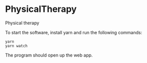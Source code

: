 # PhysicalTherapy
 Physical therapy

To start the software, install yarn and run the following commands:

```
yarn
yarn watch
```

The program should open up the web app.
